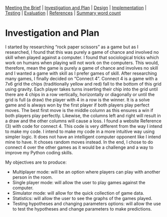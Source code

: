 [Meeting the Brief](README.md) |
[Investigation and Plan](Investigation_&_plan.md) |
[Design](Design.md) |
[Implementation](Implementation.md) |
[Testing](Testing.md) |
[Evaluation](Evaluation.md) |
[References](References.md) |
[Summary word count](Word_count.md)

# Investigation and Plan
I started by researching “rock paper scissors” as a game but as I researched, I found that this was purely a game of chance and involved no skill when played against a computer.  I found that sociological tricks which work on humans when playing will not work on the computers. This would, therefore, mean the game is purely a game of chance and involves no skill and I wanted a game with skill as I prefer games of skill. 
After researching many games, I finally decided on “Connect 4”. Connect 4 is a game with a 7x6 grid the chips (traditionally yellow and red) fall to the bottom of this grid using gravity. Each player takes turns inserting their chip into the grid until there are 4 chips in a row vertically, horizontally or diagonally or until the grid is full (a draw) the player with 4 in a row is the winner. It is a solve game and is always won by the first player if both players play perfect moves. The best first move is the middle column as this ensures a win if both players play perfectly. Likewise, the columns left and right will result in a draw and the other columns will cause a loss. I found a website Reference (3) with code for connect 4. This code is very different from the way I intend to make my code. I intend to make my code in a more intuitive way using simpler logic. It does not have an intelligent computer opponent like I intend mine to have. It choses random moves instead. In the end, I chose to do connect 4 over the other games as it would be a challenge and a way to improve my Python coding skills. 
 
My objectives are to produce: 
- Multiplayer mode: will be an option where players can play with another person in the room.
- Single player mode: will allow the user to play games against the computer.
- Simulator mode: will allow for the quick collection of game data.
- Statistics: will allow the user to see the graphs of the games played.
- Testing hypotheses and changing parameters options: will allow the use to test the hypotheses and change parameters to make predictions.